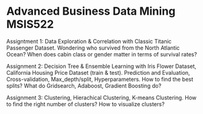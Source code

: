 # Advanced Business Data Mining MSIS522

Assigntment 1: Data Exploration & Correlation with Classic Titanic Passenger Dataset. Wondering who survived from the North Atlantic Ocean? When does cabin class or gender matter in terms of survival rates?

Assignment 2: Decision Tree & Ensemble Learning with Iris Flower Dataset, California Housing Price Dataset (train & test). Prediction and Evaluation, Cross-validation, Max_depth/split, Hyperparameters. How to find the best splits? What do Gridsearch, Adaboost, Gradient Boosting do?

Assignment 3: Clustering, Hierachical Clustering, K-means Clustering. How to find the right number of clusters? How to visualize clusters?
